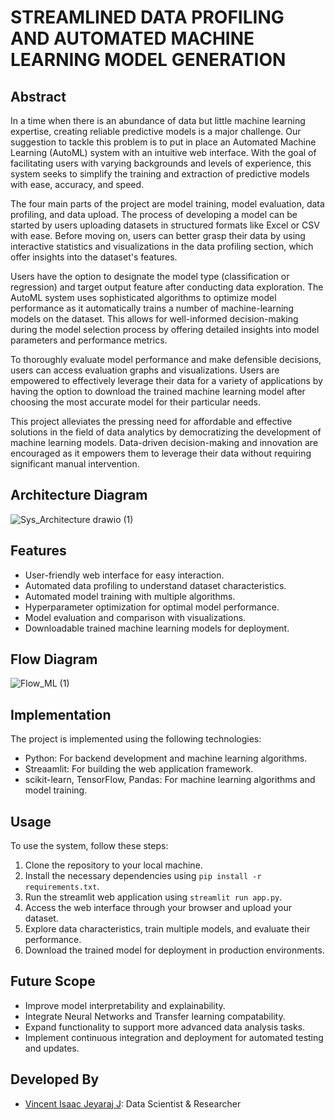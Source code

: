 # STREAMLINED DATA PROFILING AND AUTOMATED MACHINE LEARNING MODEL GENERATION

## Abstract
In a time when there is an abundance of data but little machine learning expertise, creating reliable predictive models is a major challenge. Our suggestion to tackle this problem is to put in place an Automated Machine Learning (AutoML) system with an intuitive web interface. With the goal of facilitating users with varying backgrounds and levels of experience, this system seeks to simplify the training and extraction of predictive models with ease, accuracy, and speed.

The four main parts of the project are model training, model evaluation, data profiling, and data upload. The process of developing a model can be started by users uploading datasets in structured formats like Excel or CSV with ease. Before moving on, users can better grasp their data by using interactive statistics and visualizations in the data profiling section, which offer insights into the dataset's features.

Users have the option to designate the model type (classification or regression) and target output feature after conducting data exploration. The AutoML system uses sophisticated algorithms to optimize model performance as it automatically trains a number of machine-learning models on the dataset. This allows for well-informed decision-making during the model selection process by offering detailed insights into model parameters and performance metrics.

To thoroughly evaluate model performance and make defensible decisions, users can access evaluation graphs and visualizations. Users are empowered to effectively leverage their data for a variety of applications by having the option to download the trained machine learning model after choosing the most accurate model for their particular needs.

This project alleviates the pressing need for affordable and effective solutions in the field of data analytics by democratizing the development of machine learning models. Data-driven decision-making and innovation are encouraged as it empowers them to leverage their data without requiring significant manual intervention.

## Architecture Diagram
![Sys_Architecture drawio (1)](https://github.com/vincent-isaac/Project-2/assets/75234588/15e73dcf-2390-4da2-a520-5fc29e80e926)

## Features
- User-friendly web interface for easy interaction.
- Automated data profiling to understand dataset characteristics.
- Automated model training with multiple algorithms.
- Hyperparameter optimization for optimal model performance.
- Model evaluation and comparison with visualizations.
- Downloadable trained machine learning models for deployment.

## Flow Diagram
![Flow_ML (1)](https://github.com/vincent-isaac/Project-2/assets/75234588/c423ee22-9f84-44c4-b047-775c52c94e82)


## Implementation
The project is implemented using the following technologies:
- Python: For backend development and machine learning algorithms.
- Streaamlit: For building the web application framework.
- scikit-learn, TensorFlow, Pandas: For machine learning algorithms and model training.

## Usage
To use the system, follow these steps:
1. Clone the repository to your local machine.
2. Install the necessary dependencies using `pip install -r requirements.txt`.
3. Run the streamlit web application using `streamlit run app.py`.
4. Access the web interface through your browser and upload your dataset.
5. Explore data characteristics, train multiple models, and evaluate their performance.
6. Download the trained model for deployment in production environments.

## Future Scope
- Improve model interpretability and explainability.
- Integrate Neural Networks and Transfer learning compatability.
- Expand functionality to support more advanced data analysis tasks.
- Implement continuous integration and deployment for automated testing and updates.

## Developed By
- [Vincent Isaac Jeyaraj J](https://github.com/vincent-isaac): Data Scientist & Researcher
